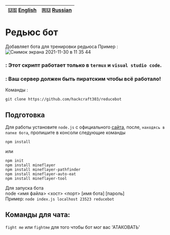  
| 🇺🇸 [English](./README.md) | 🇷🇺 [Russian](./README_RU.md)|  
|-------------------------|----------------------------|  
# Редьюс бот
Добавляет бота для тренировки редьюса 
Пример :
![Снимок экрана 2021-11-30 в 11 35 44](https://user-images.githubusercontent.com/68101241/144060775-d568be30-66f9-4e54-b92d-20b695b40201.png)

### : Этот скрипт работает только в `termux` и `visual studio code`.

### : Ваш сервер должен быть пиратским чтобы всё работало!

Команды : 

`git clone https://github.com/hackcraft303/reducebot`

## Подготовка  
Для работы установите `node.js` с официального [сайта](https://nodejs.org/en/), после, `находясь в папке бота`, пропишите в консоли следующие команды  

`npm install`

или  

`npm init`  
`npm install mineflayer`  
`npm install mineflayer-pathfinder`  
`npm install mineflayer-auto-eat`  
`npm install mineflayer-tool`  
    
Для запуска бота  
node <имя файла> <хост> <порт> [имя бота] [пароль]  
Пример: `node index.js localhost 23523 reducebot`  

## Команды для чата:

`fight me` или `fightme` для того чтобы бот мог вас 'АТАКОВАТЬ' 





